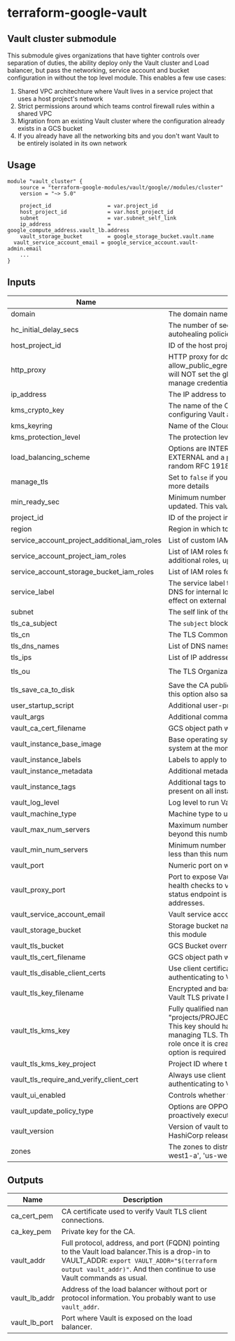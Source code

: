 # terraform-google-vault

## Vault cluster submodule

This submodule gives organizations that have tighter controls over separation of duties, the ability deploy only the Vault cluster and Load balancer, but pass the networking, service account and bucket configuration in without the top level module. This enables a few use cases:

1. Shared VPC architechture where Vault lives in a service project that uses a host project's network
2. Strict permissions around which teams control firewall rules within a shared VPC
3. Migration from an existing Vault cluster where the configuration already exists in a GCS bucket
4. If you already have all the networking bits and you don't want Vault to be entirely isolated in its own network

## Usage

```
module "vault_cluster" {
	source = "terraform-google-modules/vault/google//modules/cluster"
	version = "~> 5.0"

	project_id                  = var.project_id
	host_project_id             = var.host_project_id
	subnet                      = var.subnet_self_link
	ip_address                  = google_compute_address.vault_lb.address
	vault_storage_bucket        = google_storage_bucket.vault.name
  vault_service_account_email = google_service_account.vault-admin.email
	...
}
```

<!-- BEGINNING OF PRE-COMMIT-TERRAFORM DOCS HOOK -->
## Inputs

| Name | Description | Type | Default | Required |
|------|-------------|:----:|:-----:|:-----:|
| domain | The domain name that will be set in the api_addr. Load Balancer IP used by default | string | `""` | no |
| hc\_initial\_delay\_secs | The number of seconds that the managed instance group waits before it applies autohealing policies to new instances or recently recreated instances. | number | `"60"` | no |
| host\_project\_id | ID of the host project if using Shared VPC | string | `""` | no |
| http\_proxy | HTTP proxy for downloading agents and vault executable on startup. Only necessary if allow_public_egress is false. This is only used on the first startup of the Vault cluster and will NOT set the global HTTP_PROXY environment variable. i.e. If you configure Vault to manage credentials for other services, default HTTP routes will be taken. | string | `""` | no |
| ip\_address | The IP address to assign the forwarding rules to. | string | n/a | yes |
| kms\_crypto\_key | The name of the Cloud KMS Key used for encrypting initial TLS certificates and for configuring Vault auto-unseal. Terraform will create this key. | string | `"vault-init"` | no |
| kms\_keyring | Name of the Cloud KMS KeyRing for asset encryption. Terraform will create this keyring. | string | `"vault"` | no |
| kms\_protection\_level | The protection level to use for the KMS crypto key. | string | `"software"` | no |
| load\_balancing\_scheme | Options are INTERNAL or EXTERNAL. If `EXTERNAL`, the forwarding rule will be of type EXTERNAL and a public IP will be created. If `INTERNAL` the type will be INTERNAL and a random RFC 1918 private IP will be assigned | string | `"EXTERNAL"` | no |
| manage\_tls | Set to `false` if you'd like to manage and upload your own TLS files. See `Managing TLS` for more details | bool | `"true"` | no |
| min\_ready\_sec | Minimum number of seconds to wait before considering a new or restarted instance as updated. This value must be from range. [0,3600] | number | `"0"` | no |
| project\_id | ID of the project in which to create resources and add IAM bindings. | string | n/a | yes |
| region | Region in which to create resources. | string | `"us-east4"` | no |
| service\_account\_project\_additional\_iam\_roles | List of custom IAM roles to add to the project. | list(string) | `<list>` | no |
| service\_account\_project\_iam\_roles | List of IAM roles for the Vault admin service account to function. If you need to add additional roles, update `service_account_project_additional_iam_roles` instead. | list(string) | `<list>` | no |
| service\_account\_storage\_bucket\_iam\_roles | List of IAM roles for the Vault admin service account to have on the storage bucket. | list(string) | `<list>` | no |
| service\_label | The service label to set on the internal load balancer. If not empty, this enables internal DNS for internal load balancers. By default, the service label is disabled. This has no effect on external load balancers. | string | `"null"` | no |
| subnet | The self link of the VPC subnetwork for Vault. By default, one will be created for you. | string | n/a | yes |
| tls\_ca\_subject | The `subject` block for the root CA certificate. | object | `<map>` | no |
| tls\_cn | The TLS Common Name for the TLS certificates | string | `"vault.example.net"` | no |
| tls\_dns\_names | List of DNS names added to the Vault server self-signed certificate | list(string) | `<list>` | no |
| tls\_ips | List of IP addresses added to the Vault server self-signed certificate | list(string) | `<list>` | no |
| tls\_ou | The TLS Organizational Unit for the TLS certificate | string | `"IT Security Operations"` | no |
| tls\_save\_ca\_to\_disk | Save the CA public certificate on the local filesystem. The CA is always stored in GCS, but this option also saves it to the filesystem. | bool | `"true"` | no |
| user\_startup\_script | Additional user-provided code injected after Vault is setup | string | `""` | no |
| vault\_args | Additional command line arguments passed to Vault server | string | `""` | no |
| vault\_ca\_cert\_filename | GCS object path within the vault_tls_bucket. This is the root CA certificate. | string | `"ca.crt"` | no |
| vault\_instance\_base\_image | Base operating system image in which to install Vault. This must be a Debian-based system at the moment due to how the metadata startup script runs. | string | `"debian-cloud/debian-10"` | no |
| vault\_instance\_labels | Labels to apply to the Vault instances. | map(string) | `<map>` | no |
| vault\_instance\_metadata | Additional metadata to add to the Vault instances. | map(string) | `<map>` | no |
| vault\_instance\_tags | Additional tags to apply to the instances. Note 'allow-ssh' and 'allow-vault' will be present on all instances. | list(string) | `<list>` | no |
| vault\_log\_level | Log level to run Vault in. See the Vault documentation for valid values. | string | `"warn"` | no |
| vault\_machine\_type | Machine type to use for Vault instances. | string | `"e2-standard-2"` | no |
| vault\_max\_num\_servers | Maximum number of Vault server nodes to run at one time. The group will not autoscale beyond this number. | string | `"7"` | no |
| vault\_min\_num\_servers | Minimum number of Vault server nodes in the autoscaling group. The group will not have less than this number of nodes. | string | `"1"` | no |
| vault\_port | Numeric port on which to run and expose Vault. | string | `"8200"` | no |
| vault\_proxy\_port | Port to expose Vault's health status endpoint on over HTTP on /. This is required for the health checks to verify Vault's status is using an external load balancer. Only the health status endpoint is exposed, and it is only accessible from Google's load balancer addresses. | string | `"58200"` | no |
| vault\_service\_account\_email | Vault service account email | string | n/a | yes |
| vault\_storage\_bucket | Storage bucket name where the backend is configured. This bucket will not be created in this module | string | n/a | yes |
| vault\_tls\_bucket | GCS Bucket override where Vault will expect TLS certificates are stored. | string | `""` | no |
| vault\_tls\_cert\_filename | GCS object path within the vault_tls_bucket. This is the vault server certificate. | string | `"vault.crt"` | no |
| vault\_tls\_disable\_client\_certs | Use client certificates when provided. You may want to disable this if users will not be authenticating to Vault with client certificates. | string | `"false"` | no |
| vault\_tls\_key\_filename | Encrypted and base64 encoded GCS object path within the vault_tls_bucket. This is the Vault TLS private key. | string | `"vault.key.enc"` | no |
| vault\_tls\_kms\_key | Fully qualified name of the KMS key, for example, vault_tls_kms_key = "projects/PROJECT_ID/locations/LOCATION/keyRings/KEYRING/cryptoKeys/KEY_NAME". This key should have been used to encrypt the TLS private key if Terraform is not managing TLS. The Vault service account will be granted access to the KMS Decrypter role once it is created so it can pull from this the `vault_tls_bucket` at boot time. This option is required when `manage_tls` is set to false. | string | `""` | no |
| vault\_tls\_kms\_key\_project | Project ID where the KMS key is stored. By default, same as `project_id` | string | `""` | no |
| vault\_tls\_require\_and\_verify\_client\_cert | Always use client certificates. You may want to disable this if users will not be authenticating to Vault with client certificates. | string | `"false"` | no |
| vault\_ui\_enabled | Controls whether the Vault UI is enabled and accessible. | string | `"true"` | no |
| vault\_update\_policy\_type | Options are OPPORTUNISTIC or PROACTIVE. If `PROACTIVE`, the instance group manager proactively executes actions in order to bring instances to their target versions | string | `"OPPORTUNISTIC"` | no |
| vault\_version | Version of vault to install. This version must be 1.0+ and must be published on the HashiCorp releases service. | string | `"1.6.0"` | no |
| zones | The zones to distribute instances across.  If empty, all zones in the region are used.  ['us-west1-a', 'us-west1-b', 'us-west1-c'] | list(string) | `<list>` | no |

## Outputs

| Name | Description |
|------|-------------|
| ca\_cert\_pem | CA certificate used to verify Vault TLS client connections. |
| ca\_key\_pem | Private key for the CA. |
| vault\_addr | Full protocol, address, and port (FQDN) pointing to the Vault load balancer.This is a drop-in to VAULT_ADDR: `export VAULT_ADDR="$(terraform output vault_addr)"`. And then continue to use Vault commands as usual. |
| vault\_lb\_addr | Address of the load balancer without port or protocol information. You probably want to use `vault_addr`. |
| vault\_lb\_port | Port where Vault is exposed on the load balancer. |

<!-- END OF PRE-COMMIT-TERRAFORM DOCS HOOK -->
